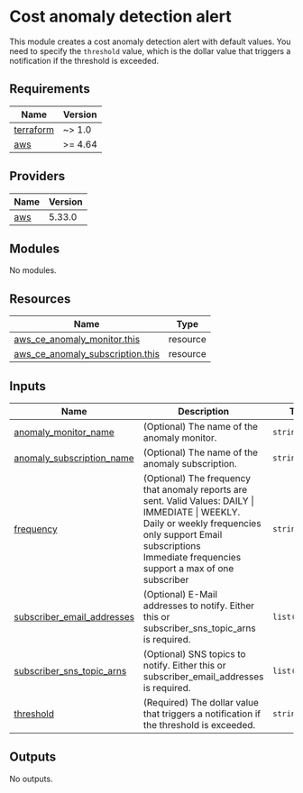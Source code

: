 # Cost anomaly detection alert

This module creates a cost anomaly detection alert with default values. You need to specify the `threshold` value, which is the dollar value that triggers a notification if the threshold is exceeded.

<!-- BEGINNING OF PRE-COMMIT-TERRAFORM DOCS HOOK -->
## Requirements

| Name | Version |
|------|---------|
| <a name="requirement_terraform"></a> [terraform](#requirement\_terraform) | ~> 1.0 |
| <a name="requirement_aws"></a> [aws](#requirement\_aws) | >= 4.64 |

## Providers

| Name | Version |
|------|---------|
| <a name="provider_aws"></a> [aws](#provider\_aws) | 5.33.0 |

## Modules

No modules.

## Resources

| Name | Type |
|------|------|
| [aws_ce_anomaly_monitor.this](https://registry.terraform.io/providers/hashicorp/aws/latest/docs/resources/ce_anomaly_monitor) | resource |
| [aws_ce_anomaly_subscription.this](https://registry.terraform.io/providers/hashicorp/aws/latest/docs/resources/ce_anomaly_subscription) | resource |

## Inputs

| Name | Description | Type | Default | Required |
|------|-------------|------|---------|:--------:|
| <a name="input_anomaly_monitor_name"></a> [anomaly\_monitor\_name](#input\_anomaly\_monitor\_name) | (Optional) The name of the anomaly monitor. | `string` | `"AWSServiceMonitor"` | no |
| <a name="input_anomaly_subscription_name"></a> [anomaly\_subscription\_name](#input\_anomaly\_subscription\_name) | (Optional) The name of the anomaly subscription. | `string` | `"AWSServiceSubscription"` | no |
| <a name="input_frequency"></a> [frequency](#input\_frequency) | (Optional) The frequency that anomaly reports are sent. Valid Values: DAILY \| IMMEDIATE \| WEEKLY.<br>    Daily or weekly frequencies only support Email subscriptions<br>    Immediate frequencies support a max of one subscriber | `string` | `"DAILY"` | no |
| <a name="input_subscriber_email_addresses"></a> [subscriber\_email\_addresses](#input\_subscriber\_email\_addresses) | (Optional) E-Mail addresses to notify. Either this or subscriber\_sns\_topic\_arns is required. | `list(string)` | `[]` | no |
| <a name="input_subscriber_sns_topic_arns"></a> [subscriber\_sns\_topic\_arns](#input\_subscriber\_sns\_topic\_arns) | (Optional) SNS topics to notify. Either this or subscriber\_email\_addresses is required. | `list(string)` | `[]` | no |
| <a name="input_threshold"></a> [threshold](#input\_threshold) | (Required) The dollar value that triggers a notification if the threshold is exceeded. | `string` | n/a | yes |

## Outputs

No outputs.
<!-- END OF PRE-COMMIT-TERRAFORM DOCS HOOK -->